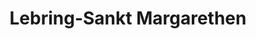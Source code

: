 ---
title: Lebring-Sankt Margarethen
url: /lebring-sankt-margarethen/
latitude: 46.862
longitude: 15.528
---